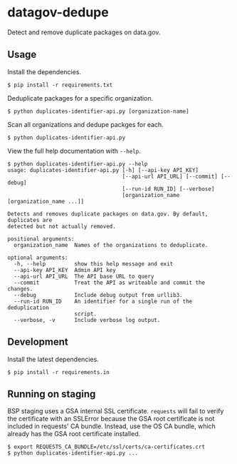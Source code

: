 # datagov-dedupe

Detect and remove duplicate packages on data.gov.


## Usage

Install the dependencies.

    $ pip install -r requirements.txt

Deduplicate packages for a specific organization.

    $ python duplicates-identifier-api.py [organization-name]

Scan all organizations and dedupe packges for each.

    $ python duplicates-identifier-api.py

View the full help documentation with `--help`.

```
$ python duplicates-identifier-api.py --help
usage: duplicates-identifier-api.py [-h] [--api-key API_KEY]
                                    [--api-url API_URL] [--commit] [--debug]
                                    [--run-id RUN_ID] [--verbose]
                                    [organization_name [organization_name ...]]

Detects and removes duplicate packages on data.gov. By default, duplicates are
detected but not actually removed.

positional arguments:
  organization_name  Names of the organizations to deduplicate.

optional arguments:
  -h, --help         show this help message and exit
  --api-key API_KEY  Admin API key
  --api-url API_URL  The API base URL to query
  --commit           Treat the API as writeable and commit the changes.
  --debug            Include debug output from urllib3.
  --run-id RUN_ID    An identifier for a single run of the deduplication
                     script.
  --verbose, -v      Include verbose log output.
```


## Development

Install the latest dependencies.

    $ pip install -r requirements.in


## Running on staging

BSP staging uses a GSA internal SSL certificate. `requests` will fail to verify
the certificate with an SSLError because the GSA root certificate is not
included in requests' CA bundle. Instead, use the OS CA bundle, which already
has the GSA root certificate installed.

    $ export REQUESTS_CA_BUNDLE=/etc/ssl/certs/ca-certificates.crt
    $ python duplicates-identifier-api.py ...
